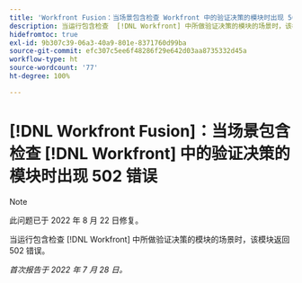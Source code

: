 ```yaml
---
title: 'Workfront Fusion：当场景包含检查 Workfront 中的验证决策的模块时出现 502 错误'
description: 当运行包含检查  [!DNL Workfront] 中所做验证决策的模块的场景时，该模块返回 502 错误。
hidefromtoc: true
exl-id: 9b307c39-06a3-40a9-801e-8371760d99ba
source-git-commit: efc307c5ee6f48286f29e642d03aa8735332d45a
workflow-type: ht
source-wordcount: '77'
ht-degree: 100%

---
```


# [!DNL Workfront Fusion]：当场景包含检查 [!DNL Workfront] 中的验证决策的模块时出现 502 错误

>[!NOTE]
>
>此问题已于 2022 年 8 月 22 日修复。

当运行包含检查 [!DNL Workfront] 中所做验证决策的模块的场景时，该模块返回 502 错误。

_首次报告于 2022 年 7 月 28 日。_
